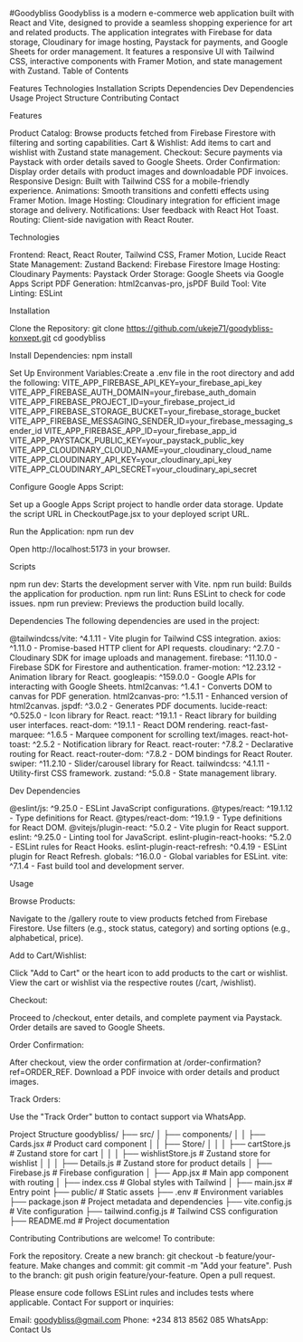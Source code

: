#Goodybliss
Goodybliss is a modern e-commerce web application built with React and Vite, designed to provide a seamless shopping experience for art and related products. The application integrates with Firebase for data storage, Cloudinary for image hosting, Paystack for payments, and Google Sheets for order management. It features a responsive UI with Tailwind CSS, interactive components with Framer Motion, and state management with Zustand.
Table of Contents

Features
Technologies
Installation
Scripts
Dependencies
Dev Dependencies
Usage
Project Structure
Contributing
Contact

Features

Product Catalog: Browse products fetched from Firebase Firestore with filtering and sorting capabilities.
Cart & Wishlist: Add items to cart and wishlist with Zustand state management.
Checkout: Secure payments via Paystack with order details saved to Google Sheets.
Order Confirmation: Display order details with product images and downloadable PDF invoices.
Responsive Design: Built with Tailwind CSS for a mobile-friendly experience.
Animations: Smooth transitions and confetti effects using Framer Motion.
Image Hosting: Cloudinary integration for efficient image storage and delivery.
Notifications: User feedback with React Hot Toast.
Routing: Client-side navigation with React Router.

Technologies

Frontend: React, React Router, Tailwind CSS, Framer Motion, Lucide React
State Management: Zustand
Backend: Firebase Firestore
Image Hosting: Cloudinary
Payments: Paystack
Order Storage: Google Sheets via Google Apps Script
PDF Generation: html2canvas-pro, jsPDF
Build Tool: Vite
Linting: ESLint

Installation

Clone the Repository:
git clone https://github.com/ukeje71/goodybliss-konxept.git
cd goodybliss

Install Dependencies:
npm install

Set Up Environment Variables:Create a .env file in the root directory and add the following:
VITE_APP_FIREBASE_API_KEY=your_firebase_api_key
VITE_APP_FIREBASE_AUTH_DOMAIN=your_firebase_auth_domain
VITE_APP_FIREBASE_PROJECT_ID=your_firebase_project_id
VITE_APP_FIREBASE_STORAGE_BUCKET=your_firebase_storage_bucket
VITE_APP_FIREBASE_MESSAGING_SENDER_ID=your_firebase_messaging_sender_id
VITE_APP_FIREBASE_APP_ID=your_firebase_app_id
VITE_APP_PAYSTACK_PUBLIC_KEY=your_paystack_public_key
VITE_APP_CLOUDINARY_CLOUD_NAME=your_cloudinary_cloud_name
VITE_APP_CLOUDINARY_API_KEY=your_cloudinary_api_key
VITE_APP_CLOUDINARY_API_SECRET=your_cloudinary_api_secret

Configure Google Apps Script:

Set up a Google Apps Script project to handle order data storage.
Update the script URL in CheckoutPage.jsx to your deployed script URL.

Run the Application:
npm run dev

Open http://localhost:5173 in your browser.

Scripts

npm run dev: Starts the development server with Vite.
npm run build: Builds the application for production.
npm run lint: Runs ESLint to check for code issues.
npm run preview: Previews the production build locally.

Dependencies
The following dependencies are used in the project:

@tailwindcss/vite: ^4.1.11 - Vite plugin for Tailwind CSS integration.
axios: ^1.11.0 - Promise-based HTTP client for API requests.
cloudinary: ^2.7.0 - Cloudinary SDK for image uploads and management.
firebase: ^11.10.0 - Firebase SDK for Firestore and authentication.
framer-motion: ^12.23.12 - Animation library for React.
googleapis: ^159.0.0 - Google APIs for interacting with Google Sheets.
html2canvas: ^1.4.1 - Converts DOM to canvas for PDF generation.
html2canvas-pro: ^1.5.11 - Enhanced version of html2canvas.
jspdf: ^3.0.2 - Generates PDF documents.
lucide-react: ^0.525.0 - Icon library for React.
react: ^19.1.1 - React library for building user interfaces.
react-dom: ^19.1.1 - React DOM rendering.
react-fast-marquee: ^1.6.5 - Marquee component for scrolling text/images.
react-hot-toast: ^2.5.2 - Notification library for React.
react-router: ^7.8.2 - Declarative routing for React.
react-router-dom: ^7.8.2 - DOM bindings for React Router.
swiper: ^11.2.10 - Slider/carousel library for React.
tailwindcss: ^4.1.11 - Utility-first CSS framework.
zustand: ^5.0.8 - State management library.

Dev Dependencies

@eslint/js: ^9.25.0 - ESLint JavaScript configurations.
@types/react: ^19.1.12 - Type definitions for React.
@types/react-dom: ^19.1.9 - Type definitions for React DOM.
@vitejs/plugin-react: ^5.0.2 - Vite plugin for React support.
eslint: ^9.25.0 - Linting tool for JavaScript.
eslint-plugin-react-hooks: ^5.2.0 - ESLint rules for React Hooks.
eslint-plugin-react-refresh: ^0.4.19 - ESLint plugin for React Refresh.
globals: ^16.0.0 - Global variables for ESLint.
vite: ^7.1.4 - Fast build tool and development server.

Usage

Browse Products:

Navigate to the /gallery route to view products fetched from Firebase Firestore.
Use filters (e.g., stock status, category) and sorting options (e.g., alphabetical, price).

Add to Cart/Wishlist:

Click "Add to Cart" or the heart icon to add products to the cart or wishlist.
View the cart or wishlist via the respective routes (/cart, /wishlist).

Checkout:

Proceed to /checkout, enter details, and complete payment via Paystack.
Order details are saved to Google Sheets.

Order Confirmation:

After checkout, view the order confirmation at /order-confirmation?ref=ORDER_REF.
Download a PDF invoice with order details and product images.

Track Orders:

Use the "Track Order" button to contact support via WhatsApp.

Project Structure
goodybliss/
├── src/
│   ├── components/
│   │   ├── Cards.jsx          # Product card component
│   │   ├── Store/
│   │   │   ├── cartStore.js   # Zustand store for cart
│   │   │   ├── wishlistStore.js # Zustand store for wishlist
│   │   │   ├── Details.js     # Zustand store for product details
│   ├── Firebase.js            # Firebase configuration
│   ├── App.jsx                # Main app component with routing
│   ├── index.css              # Global styles with Tailwind
│   ├── main.jsx               # Entry point
├── public/                    # Static assets
├── .env                       # Environment variables
├── package.json               # Project metadata and dependencies
├── vite.config.js             # Vite configuration
├── tailwind.config.js         # Tailwind CSS configuration
├── README.md                  # Project documentation

Contributing
Contributions are welcome! To contribute:

Fork the repository.
Create a new branch: git checkout -b feature/your-feature.
Make changes and commit: git commit -m "Add your feature".
Push to the branch: git push origin feature/your-feature.
Open a pull request.

Please ensure code follows ESLint rules and includes tests where applicable.
Contact
For support or inquiries:

Email: goodybliss@gmail.com
Phone: +234 813 8562 085
WhatsApp: Contact Us
